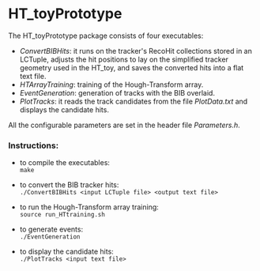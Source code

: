 # HT_toyPrototype

The HT_toyPrototype package consists of four executables:

- *ConvertBIBHits*: it runs on the tracker's RecoHit collections stored in an LCTuple, adjusts the hit positions to lay on the simplified tracker geometry used in the HT_toy, and saves the converted hits into a flat text file.
- *HTArrayTraining*: training of the Hough-Transform array.
- *EventGeneration*: generation of tracks with the BIB overlaid.
- *PlotTracks*: it reads the track candidates from the file *PlotData.txt* and displays the candidate hits.

All the configurable parameters are set in the header file *Parameters.h*.


### Instructions:

- to compile the executables:\
  ```make```

- to convert the BIB tracker hits:\
  ```./ConvertBIBHits <input LCTuple file> <output text file>```

- to run the Hough-Transform array training:\
  ```source run_HTtraining.sh```

- to generate events:\
  ```./EventGeneration```

- to display the candidate hits:\
  ```./PlotTracks <input text file>```
